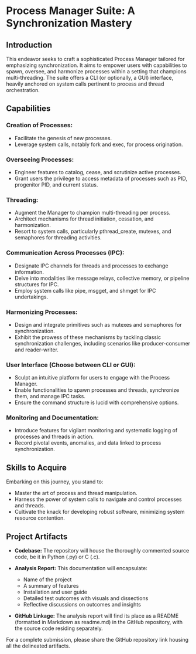# Process Manager Suite: A Synchronization Mastery

## Introduction

This endeavor seeks to craft a sophisticated Process Manager tailored for emphasizing synchronization. It aims to empower users with capabilities to spawn, oversee, and harmonize processes within a setting that champions multi-threading. The suite offers a CLI (or optionally, a GUI) interface, heavily anchored on system calls pertinent to process and thread orchestration.

## Capabilities

### Creation of Processes:
- Facilitate the genesis of new processes.
- Leverage system calls, notably fork and exec, for process origination.

### Overseeing Processes:
- Engineer features to catalog, cease, and scrutinize active processes.
- Grant users the privilege to access metadata of processes such as PID, progenitor PID, and current status.

### Threading:
- Augment the Manager to champion multi-threading per process.
- Architect mechanisms for thread initiation, cessation, and harmonization.
- Resort to system calls, particularly pthread_create, mutexes, and semaphores for threading activities.

### Communication Across Processes (IPC):
- Designate IPC channels for threads and processes to exchange information.
- Delve into modalities like message relays, collective memory, or pipeline structures for IPC.
- Employ system calls like pipe, msgget, and shmget for IPC undertakings.

### Harmonizing Processes:
- Design and integrate primitives such as mutexes and semaphores for synchronization.
- Exhibit the prowess of these mechanisms by tackling classic synchronization challenges, including scenarios like producer-consumer and reader-writer.

### User Interface (Choose between CLI or GUI):
- Sculpt an intuitive platform for users to engage with the Process Manager.
- Enable functionalities to spawn processes and threads, synchronize them, and manage IPC tasks.
- Ensure the command structure is lucid with comprehensive options.

### Monitoring and Documentation:
- Introduce features for vigilant monitoring and systematic logging of processes and threads in action.
- Record pivotal events, anomalies, and data linked to process synchronization.

## Skills to Acquire

Embarking on this journey, you stand to:
- Master the art of process and thread manipulation.
- Harness the power of system calls to navigate and control processes and threads.
- Cultivate the knack for developing robust software, minimizing system resource contention.

## Project Artifacts

- **Codebase:** The repository will house the thoroughly commented source code, be it in Python (.py) or C (.c).
  
- **Analysis Report:** This documentation will encapsulate:
  - Name of the project
  - A summary of features
  - Installation and user guide
  - Detailed test outcomes with visuals and dissections
  - Reflective discussions on outcomes and insights

- **GitHub Linkage:** The analysis report will find its place as a README (formatted in Markdown as readme.md) in the GitHub repository, with the source code residing separately.

For a complete submission, please share the GitHub repository link housing all the delineated artifacts.
